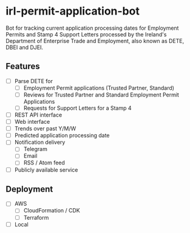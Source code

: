 # irl-permit-application-bot
Bot for tracking current application processing dates for Employment Permits and Stamp 4 Support Letters processed by the Ireland's Department of Enterprise Trade and Employment, also known as DETE, DBEI and DJEI.

## Features
- [ ] Parse DETE for
    - [ ] Employment Permit applications (Trusted Partner, Standard)
    - [ ] Reviews for Trusted Partner and Standard Employment Permit Applications
    - [ ] Requests for Support Letters for a Stamp 4
- [ ] REST API interface
- [ ] Web interface
- [ ] Trends over past Y/M/W
- [ ] Predicted application processing date
- [ ] Notification delivery
    - [ ] Telegram
    - [ ] Email
    - [ ] RSS / Atom feed
- [ ] Publicly available service

## Deployment
- [ ] AWS
    - [ ] CloudFormation / CDK
    - [ ] Terraform
- [ ] Local
